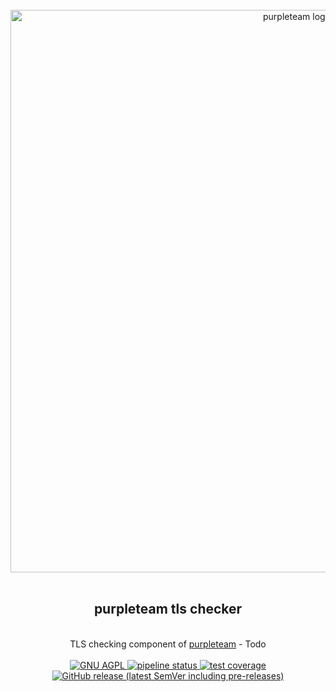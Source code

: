 <div align="center">
  <br/>
  <a href="https://purpleteam-labs.com" title="purpleteam">
    <img width=900px src="https://github.com/purpleteam-labs/purpleteam/blob/main/assets/images/purpleteam-banner.png" alt="purpleteam logo">
  </a>
  <br/>
  <br/>
  <h2>purpleteam tls checker</h2><br/>
    TLS checking component of <a href="https://purpleteam-labs.com/" title="purpleteam">purpleteam</a> - Todo
  <br/><br/>

  <a href="https://www.gnu.org/licenses/agpl-3.0" title="license">
    <img src="https://img.shields.io/badge/License-AGPL%20v3-blue.svg" alt="GNU AGPL">
  </a>

  <a href="https://github.com/purpleteam-labs/purpleteam-tls-checker/commits/main" title="pipeline status">
    <img src="https://github.com/purpleteam-labs/purpleteam-tls-checker/workflows/Node.js%20CI/badge.svg" alt="pipeline status">
  </a>

  <a href='https://coveralls.io/github/purpleteam-labs/purpleteam-tls-checker?branch=main'>
    <img src='https://coveralls.io/repos/github/purpleteam-labs/purpleteam-tls-checker/badge.svg?branch=main' alt='test coverage'>
  </a>

  <a href="https://github.com/purpleteam-labs/purpleteam-tls-checker/releases" title="latest release">
    <img src="https://img.shields.io/github/v/release/purpleteam-labs/purpleteam-tls-checker?color=%23794fb8&include_prereleases" alt="GitHub release (latest SemVer including pre-releases)">
  </a>
  <br/><br/>

